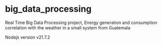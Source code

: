 # big_data_processing
Real Time Big Data Processing project, Energy generation and consumption correlation with the weather in a small system from Guatemala

Nodejs version v21.7.2 
